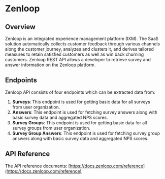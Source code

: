 # Zenloop

## Overview

Zenloop is an integrated experience management platform (IXM). The SaaS solution automatically collects customer feedback through various channels along the customer journey, analyzes and clusters it, and derives tailored measures to retain satisfied customers as well as win back churning customers. Zenloop REST API allows a developer to retrieve survey and answer information on the Zenloop platform.

## Endpoints

Zenloop API consists of four endpoints which can be extracted data from:

1. **Surveys**: This endpoint is used for getting basic data for all surveys from user organization.
2. **Answers**: This endpoint is used for fetching survey answers along with basic survey data and aggregated NPS scores.
3. **Survey Groups**: This endpoint is used for getting basic data for all survey groups from user organization.
4. **Survey Group Answers**: This endpoint is used for fetching survey group answers along with basic survey data and aggregated NPS scores.


## API Reference

The API reference documents: [https://docs.zenloop.com/reference](https://docs.zenloop.com/reference)
